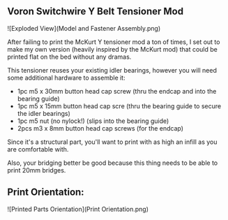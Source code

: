 ## Voron Switchwire Y Belt Tensioner Mod

![Exploded View](Model and Fastener Assembly.png)

After failing to print the McKurt Y tensioner mod a ton of times, I set out to make my own version (heavily inspired by the McKurt mod) that could be printed flat on the bed without any dramas.

This tensioner reuses your existing idler bearings, however you will need some additional hardware to assemble it:

* 1pc m5 x 30mm button head cap screw (thru the endcap and into the bearing guide)
* 1pc m5 x 15mm button head cap scre (thru the bearing guide to secure the idler bearings)
* 1pc m5 nut (no nylock!) (slips into the bearing guide)
* 2pcs m3 x 8mm button head cap screws (for the endcap)

Since it's a structural part, you'll want to print with as high an infill as you are comfortable with.

Also, your bridging better be good because this thing needs to be able to print 20mm bridges.

## Print Orientation:
![Printed Parts Orientation](Print Orientation.png)